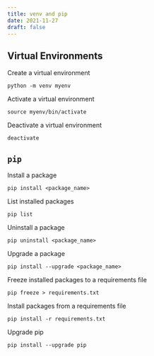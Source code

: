 ```yaml
---
title: venv and pip
date: 2021-11-27
draft: false
---
```


## Virtual Environments

Create a virtual environment

```shell
python -m venv myenv
```

Activate a virtual environment

```shell
source myenv/bin/activate
```

Deactivate a virtual environment

```shell
deactivate
```

## `pip`

Install a package

```shell
pip install <package_name>
```

List installed packages

```shell
pip list
```

Uninstall a package

```shell
pip uninstall <package_name>
```

Upgrade a package

```shell
pip install --upgrade <package_name>
```

Freeze installed packages to a requirements file

```shell
pip freeze > requirements.txt
```

Install packages from a requirements file

```shell
pip install -r requirements.txt
```

Upgrade pip

```shell
pip install --upgrade pip
```
